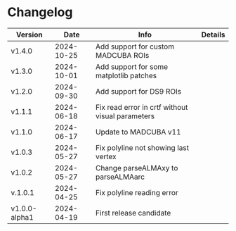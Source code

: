 # Changelog

| Version       | Date       | Info                                             | Details |
| ------------- | ---------- | ------------------------------------------------ | ------- |
| v1.4.0        | 2024-10-25 | Add support for custom MADCUBA ROIs              |         |
| v1.3.0        | 2024-10-01 | Add support for some matplotlib patches          |         |
| v1.2.0        | 2024-09-30 | Add support for DS9 ROIs                         |         |
| v1.1.1        | 2024-06-18 | Fix read error in crtf without visual parameters |         |
| v1.1.0        | 2024-06-17 | Update to MADCUBA v11                            |         |
| v1.0.3        | 2024-05-27 | Fix polyline not showing last vertex             |         |
| v1.0.2        | 2024-05-27 | Change parseALMAxy to parseALMAarc               |         |
| v.1.0.1       | 2024-04-25 | Fix polyline reading error                       |         |
| v1.0.0-alpha1 | 2024-04-19 | First release candidate                          |         |
